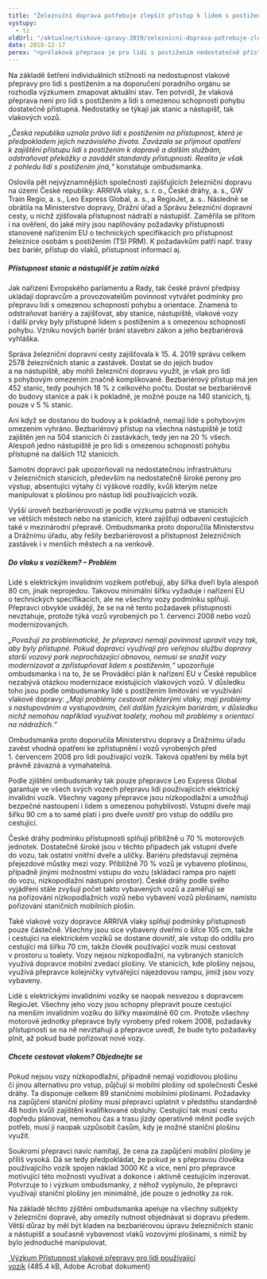 ```yaml
---
title: "Železniční doprava potřebuje zlepšit přístup k lidem s postižením"
vystupy:
  - tz
oldUrl: "/aktualne/tiskove-zpravy-2019/zeleznicni-doprava-potrebuje-zlepsit-pristup-k-lidem-s-postizenim"
date: 2019-12-17
perex: "<p>Vlaková přeprava je pro lidi s postižením nedostatečně přístupná. Lidé používající vozík se na většinu nástupišť vůbec nedostanou, to samé platí o železničních stanicích a zastávkách. Ne všechny vlaky na českých železnicích mají dostatečně široké dveře vagonů, aby jimi projel elektrický vozík. Nedostatky jsou například i v poskytování informací o přepravě lidí s vozíkem. Právo lidí s postižením na přístupnost tak není naplňováno. Ombudsmanka doufá, že její zjištění přispějí ke změnám v drážní dopravě ve prospěch lidí s postižením.</p>"
---
```


<!-- imported from the old website -->

<p>Na základě šetření individuálních stížností na nedostupnost vlakové přepravy pro lidi s postižením a na doporučení poradního orgánu se rozhodla výzkumem zmapovat aktuální stav. Ten potvrdil, že vlaková přeprava není pro lidi s postižením a lidi s omezenou schopností pohybu dostatečně přístupná. Nedostatky se týkají jak stanic a nástupišť, tak vlakových vozů. </p> <p><i>„Česká republika uznala právo lidí s postižením na přístupnost, která je předpokladem jejich nezávislého života. Zavázala se přijmout opatření k zajištění přístupu lidí s postižením k dopravě a dalším službám, odstraňovat překážky a zavádět standardy přístupnosti. Realita je však z pohledu lidí s postižením jiná,“</i> konstatuje ombudsmanka. </p> <p>Oslovila pět nejvýznamnějších společností zajišťujících železniční dopravu na území České republiky: ARRIVA vlaky, s. r. o., České dráhy, a. s., GW Train Regio, a. s., Leo Express Global, a. s., a RegioJet, a. s.. Následně se obrátila na Ministerstvo dopravy, Drážní úřad a Správu železniční dopravní cesty, u nichž zjišťovala přístupnost nádraží a nástupišť. Zaměřila se přitom i na ověření, do jaké míry jsou naplňovány požadavky přístupnosti stanovené nařízením EU o technických specifikacích pro přístupnost železnice osobám s postižením (TSI PRM). K požadavkům patří např. trasy bez bariér, přístup do vlaků, přístupnost informací aj. </p> <h5>Přístupnost stanic a nástupišť je zatím nízká</h5> <p>Jak nařízení Evropského parlamentu a Rady, tak české právní předpisy ukládají dopravcům a provozovatelům povinnost vytvářet podmínky pro přepravu lidí s omezenou schopností pohybu a orientace. Znamená to odstraňovat bariéry a zajišťovat, aby stanice, nástupiště, vlakové vozy i další prvky byly přístupné lidem s postižením a s omezenou schopností pohybu. Vzniku nových bariér brání stavební zákon a jeho bezbariérová vyhláška.</p> <p>Správa železniční dopravní cesty zajišťovala k 15. 4. 2019 správu celkem 2578 železničních stanic a zastávek. Dostat se do jejich budov a na nástupiště, aby mohli železniční dopravu využít, je však pro lidi s pohybovým omezením značně komplikované. Bezbariérový přístup má jen 452 stanic, tedy pouhých 18 % z celkového počtu. Dostat se bezbariérově do budovy stanice a pak i k pokladně, je možné pouze na 140 stanicích, tj. pouze v 5 % stanic. </p> <p>Ani když se dostanou do budovy a k pokladně, nemají lidé s pohybovým omezením vyhráno. Bezbariérový přístup na všechna nástupiště je totiž zajištěn jen na 504 stanicích či zastávkách, tedy jen na 20 % všech. Alespoň jedno nástupiště je pro lidi s omezenou schopností pohybu přístupné na dalších 112 stanicích. </p> <p>Samotní dopravci pak upozorňovali na nedostatečnou infrastrukturu v železničních stanicích, především na nedostatečně široké perony pro výstup, absentující výtahy či výškové rozdíly, kvůli kterým nelze manipulovat s plošinou pro nástup lidí používajících vozík.</p> <p>Vyšší úroveň bezbariérovosti je podle výzkumu patrná ve stanicích ve větších městech nebo na stanicích, které zajišťují odbavení cestujících také v mezinárodní přepravě. Ombudsmanka proto doporučila Ministerstvu a Drážnímu úřadu, aby řešily bezbariérovost a přístupnost železničních zastávek i v menších městech a na venkově. </p> <h5>Do vlaku s vozíčkem? – Problém</h5> <p>Lidé s elektrickým invalidním vozíkem potřebují, aby šířka dveří byla alespoň 80 cm, jinak neprojedou. Takovou minimální šířku vyžaduje i nařízení EU o technických specifikacích, ale ne všechny vozy podmínku splňují. Přepravci obvykle uvádějí, že se na ně tento požadavek přístupnosti nevztahuje, protože týká vozů vyrobených po 1. červenci 2008 nebo vozů modernizovaných. </p> <p><i>„Považuji za problematické, že přepravci nemají povinnost upravit vozy tak, aby byly přístupné. Pokud dopravci využívají pro veřejnou službu dopravy starší vozový park neprocházející obnovou, nemusí se snažit vozy modernizovat a zpřístupňovat lidem s postižením,“</i> upozorňuje ombudsmanka i na to, že se Prováděcí plán k nařízení EU v České republice nezabývá otázkou modernizace existujících vlakových vozů. V důsledku toho jsou podle ombudsmanky lidé s postižením limitováni ve využívání vlakové dopravy: <i>„Mají problémy cestovat některými vlaky, mají problémy s nastupováním a vystupováním, čelí dalším fyzickým bariérám, v důsledku nichž nemohou například využívat toalety, mohou mít problémy s orientací na nádražích.“</i></p> <p>Ombudsmanka proto doporučila Ministerstvu dopravy a Drážnímu úřadu zavést vhodná opatření ke zpřístupnění i vozů vyrobených před 1. červencem 2008 pro lidi používající vozík. Taková opatření by měla být právně závazná a vymahatelná.</p> <p>Podle zjištění ombudsmanky tak pouze přepravce Leo Express Global garantuje ve všech svých vozech přepravu lidí používajících elektrický invalidní vozík. Všechny vagony přepravce jsou nízkopodlažní a umožňují bezpečné nastoupení i lidem s omezenou pohyblivostí. Vstupní dveře mají šířku 90 cm a to samé platí i pro dveře uvnitř pro vstup do oddílu pro cestující.</p> <p>České dráhy podmínku přístupnosti splňují přibližně u 70 % motorových jednotek. Dostatečně široké jsou v těchto případech jak vstupní dveře do vozu, tak ostatní vnitřní dveře a uličky. Bariéru představují zejména přejezdové můstky mezi vozy. Přibližně 70 % vozů je vybaveno plošinou, případně jinými možnostmi vstupu do vozu (skládací rampa pro najetí do vozu, nízkopodlažní nástupní prostor). České dráhy podle svého vyjádření stále zvyšují počet takto vybavených vozů a zaměřují se na pořizování nízkopodlažních vozů nebo vybavení vozů plošinami, namísto pořizování staničních mobilních plošin.</p> <p>Také vlakové vozy dopravce ARRIVA vlaky splňují podmínky přístupnosti pouze částečně. Všechny jsou sice vybaveny dveřmi o šířce 105 cm, takže i cestující na elektrickém vozíků se dostane dovnitř, ale vstup do oddílu pro cestující má šířku 70 cm, takže člověk používající vozík musí cestovat v prostoru u toalety. Vozy nejsou nízkopodlažní, na vybraných stanicích využívá dopravce mobilní zvedací plošiny. Ve stanicích, kde plošiny nejsou, využívá přepravce kolejničky vytvářející nájezdovou rampu, jimiž jsou vozy vybaveny.</p> <p>Lidé s elektrickými invalidními vozíky se naopak nesvezou s dopravcem RegioJet. Všechny jeho vozy jsou schopny přepravit pouze cestující na menším invalidním vozíku do šířky maximálně 60 cm. Protože všechny motorové jednotky přepravce byly vyrobeny před rokem 2008, požadavky přístupnosti se na ně nevztahují a přepravce uvedl, že bude tyto požadavky plnit, až pokud bude pořizovat nové vozy.</p> <h5>Chcete cestovat vlakem? Objednejte se</h5> <p>Pokud nejsou vozy nízkopodlažní, případně nemají vozidlovou plošinu či jinou alternativu pro vstup, půjčují si mobilní plošiny od společnosti České dráhy. Ta disponuje celkem 89 staničními mobilními plošinami. Požadavky na zapůjčení staniční plošiny musí přepravci uplatnit v předstihu standardně 48 hodin kvůli zajištění kvalifikované obsluhy. Cestující tak musí cestu dopředu plánovat, nemohou čas a trasu jízdy operativně měnit podle svých potřeb, musí ji naopak uzpůsobit časům, kdy je možné staniční plošinu využít.</p> <p>Soukromí přepravci navíc namítají, že cena za zapůjčení mobilní plošiny je příliš vysoká. Dá se tedy předpokládat, že pokud je s přepravou člověka používajícího vozík spojen náklad 3000 Kč a více, není pro přepravce motivující této možnosti využívat a dokonce i aktivně cestujícím inzerovat. Potvrzuje to i výzkum ombudsmanky, z něhož vyplynulo, že přepravci využívají staniční plošiny jen minimálně, jde pouze o jednotky za rok.</p><p> Na základě těchto zjištění ombudsmanka apeluje na všechny subjekty v železniční dopravě, aby omezily nutnost objednávat si dopravu předem. Větší důraz by měl být kladen na bezbariérovou úpravu železničních stanic a nástupišť a současně vybavenost vlaků vozovými plošinami, s nimiž by bylo jednoduché manipulovat.</p><p><a title="Otevření do nového okna" href="/uploads-import/CRPD/Vyzkumy/Vyzkum-vlaky-2019.pdf" target="_blank"> Výzkum Přístupnost vlakové přepravy pro lidi používající vozík</a> (485.4 kB, Adobe Acrobat dokument)</p>
